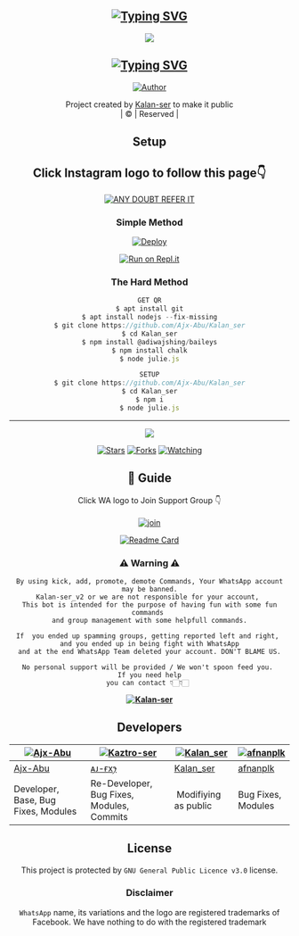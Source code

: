 <div align="center">

## [![Typing SVG](https://readme-typing-svg.herokuapp.com?font=Lemon+milk&color=F7000&lines=Welcome+to+ᴋⷪᴀᷫᴢᷫᴛᷝʀⷭᴏᷝsⷶᴇᷞʀ+WA+Bot+repo;Created+by+Aj+fx;This+is+a+userbot+privet+and+public+bot;With+more+features)](https://git.io/typing-svg)

 </a>
</p>

<div align="center">
  <p align="center">
<img src=https://i.ibb.co/djHYQv4/20220118-080338.jpg
</p>

## [![Typing SVG](https://readme-typing-svg.herokuapp.com?font=Lemon+milk&color=F7000&lines=WELCOME+TO+KALANSER+WA+BOT+REPO;CREATED+BY+AJX+KALAN;THIS+IS+A+USERBOT+PRIVATE+AND+PUBLIC+BOT;WITH+MORE+FEATHERS)](https://git.io/typing-svg)


  <p align="center">
<a href="https://github.com/cyberchekuthan"><img title="Author" src="https://img.shields.io/badge/Author-KALAN-cyberchekuthan/Abu_ser?color=blue&style=for-the-badge&logo=whatsapp"></a>
</p>
</div>
<p align="center">
Project created by <a href="https://github.com/cyberchekuthan">Kalan-ser</a> to make it public
    <br>
       | © |
        Reserved |
    <br> 
</p>

## Setup
<div align="center"> 


## Click Instagram logo to follow this page👇

 [![ANY DOUBT REFER IT](photo/instagram.png)](https://instagram.com/_.jasil_rx?utm_medium=copy_link)


  ### Simple Method
  
[![Deploy](https://www.herokucdn.com/deploy/button.svg)](https://heroku.com/deploy?template=https://github.com/Ajx-Abu/Kalan_ser.git)



  
[![Run on Repl.it](https://repl.it/badge/github/quiec/whatsAlfa)](https://replit.com/@Amalser/Amalser)
  
### The Hard Method
```js
GET QR
$ apt install git
$ apt install nodejs --fix-missing
$ git clone https://github.com/Ajx-Abu/Kalan_ser
$ cd Kalan_ser
$ npm install @adiwajshing/baileys
$ npm install chalk
$ node julie.js
```
      
```js
SETUP
$ git clone https://github.com/Ajx-Abu/Kalan_ser
$ cd Kalan_ser
$ npm i
$ node julie.js
```

----

  <p align="center">
  <a href="https://github.com/Ajx-Abu/Kalan_ser">
    
<a href="https://github.com/Ajx-Abu/followers">
<img src="https://img.shields.io/github/repo-size/cyberchekuthan/Kaztro-ser_v2?color=green&label=Repo%20total%20size&style=plastic">
<p align="center">
<a href="https://github.com/Ajx-Abu/followers"
<img title="Followers" src="https://img.shields.io/github/followers/Aj-fx?color=blue&style=flat-square"></a>
<a href="https://github.com/Ajx-Abu/Kalan_ser/stargazers/"><img title="Stars" src="https://img.shields.io/github/stars/Ajx-Abu/Kalan_ser?color=blue&style=flat-square"></a>
<a href="https://github.com/Ajx-Abu/Kalan_ser/network/members"><img title="Forks" src="https://img.shields.io/github/forks/Ajx-Abu/Kalan_ser?color=blue&style=flat-square"></a>
<a href="https://github.com/Ajx-Abu/Kalan_ser/watchers"><img title="Watching" src="https://img.shields.io/github/watchers/Ajx-Abu/Kalan_ser?label=Watchers&color=blue&style=flat-square"></a>
</p>

## 📢 Guide
Click WA logo to Join Support Group 👇
    <br>
<br>
  [![join](https://github.com/Alien-alfa/PublicBot/blob/main/wlogo.svg.png)](https://chat.whatsapp.com/Bq0eHs3UpGJ2BKIHOmy7mk)
  <div align="center">
       
  [![Readme Card](https://github-readme-stats.vercel.app/api/pin/?username=Ajx-Abu&repo=Kalan_ser&theme=nightowl)](https://github.com/Ajx-Abu/Kalan_ser)
  </div>
    
### ⚠ Warning ⚠

```
By using kick, add, promote, demote Commands, Your WhatsApp account may be banned.
Kalan-ser_v2 or we are not responsible for your account, 
This bot is intended for the purpose of having fun with some fun commands 
and group management with some helpfull commands.

If  you ended up spamming groups, getting reported left and right, 
and you ended up in being fight with WhatsApp
and at the end WhatsApp Team deleted your account. DON'T BLAME US.

No personal support will be provided / We won't spoon feed you. 
If you need help
you can contact 👇🏻👇🏻 
```
**[![Kalan-ser](https://raw.githubusercontent.com/rodrigograca31/rodrigograca31/master/matrix.svg)](http://wa.me/916238532742?text=Can%20you%20help%20bro)**

## Developers
  <div align="center">
    
  [![Ajx-Abu](https://github.com/Ajx-Abu.png?size=100)](https://github.com/Ajx-Abu) | [![Kaztro-ser](https://github.com/Aj-fx.png?size=100)](https://github.com/Aj-fx) |  [![Kalan_ser](https://github.com/Ajx-Abu.png?size=100)](https://github.com/Ajx-Abu) | [![afnanplk](https://github.com/afnanplk.png?size=100)](https://github.com/afnanplk) 
----|----|----|----
[Ajx-Abu](https://github.com/Ajx-Abu) | [ᴀᴊ-ғxꫂ⁩](https://github.com/Aj-fx) | [Kalan_ser](https://github.com/Ajx-Abu) | [afnanplk](https://github.com/afnanplk) 
Developer, Base, Bug Fixes, Modules| Re-Developer, Bug Fixes, Modules, Commits |  Modifiying  as   public | Bug Fixes, Modules 
  </div>
    


## License
This project is protected by `GNU General Public Licence v3.0` license.

### Disclaimer
`WhatsApp` name, its variations and the logo are registered trademarks of Facebook. We have nothing to do with the registered trademark
